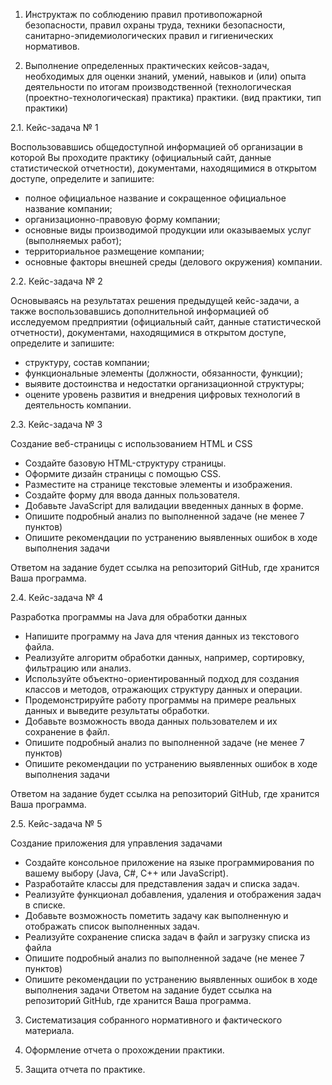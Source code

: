 1.	Инструктаж по соблюдению правил противопожарной безопасности, правил охраны труда, техники безопасности, санитарно-эпидемиологических правил и гигиенических нормативов.

2.	Выполнение определенных практических кейсов-задач, необходимых для оценки знаний, умений, навыков и (или) опыта деятельности по итогам производственной (технологическая (проектно-технологическая) практика) практики.
(вид практики, тип практики) 

2.1.	Кейс-задача № 1

Воспользовавшись общедоступной информацией об организации в которой Вы проходите практику (официальный сайт, данные статистической отчетности), документами, находящимися в открытом доступе, определите и запишите:
- полное официальное название и сокращенное официальное название компании;
- организационно-правовую форму компании;
- основные виды производимой продукции или оказываемых услуг (выполняемых работ);
- территориальное размещение компании;
- основные факторы внешней среды (делового окружения) компании.

2.2.	Кейс-задача № 2

Основываясь на результатах решения предыдущей кейс-задачи, а также воспользовавшись дополнительной информацией об исследуемом предприятии (официальный сайт, данные статистической отчетности), документами, находящимися в открытом доступе, определите и запишите:

- структуру, состав компании;
- функциональные элементы (должности, обязанности, функции);
- выявите достоинства и недостатки организационной структуры;
- оцените уровень развития и внедрения цифровых технологий в деятельность компании.

2.3.	Кейс-задача № 3

Создание веб-страницы с использованием HTML и CSS

- Создайте базовую HTML-структуру страницы.
- Оформите дизайн страницы с помощью CSS.
- Разместите на странице текстовые элементы и изображения.
- Создайте форму для ввода данных пользователя.
- Добавьте JavaScript для валидации введенных данных в форме.
- Опишите подробный анализ по выполненной задаче (не менее 7 пунктов)
- Опишите рекомендации по устранению выявленных ошибок в ходе выполнения задачи

Ответом на задание будет ссылка на репозиторий GitHub, где хранится Ваша программа.

2.4.	Кейс-задача № 4

Разработка программы на Java для обработки данных

- Напишите программу на Java для чтения данных из текстового файла.
- Реализуйте алгоритм обработки данных, например, сортировку, фильтрацию или анализ.
- Используйте объектно-ориентированный подход для создания классов и методов, отражающих структуру данных и операции.
- Продемонстрируйте работу программы на примере реальных данных и выведите результаты обработки.
- Добавьте возможность ввода данных пользователем и их сохранение в файл.
- Опишите подробный анализ по выполненной задаче (не менее 7 пунктов)
- Опишите рекомендации по устранению выявленных ошибок в ходе выполнения задачи

Ответом на задание будет ссылка на репозиторий GitHub, где хранится Ваша программа.

2.5.	Кейс-задача № 5

Создание приложения для управления задачами

- Создайте консольное приложение на языке программирования по вашему выбору (Java, C#, C++ или JavaScript).
- Разработайте классы для представления задач и списка задач.
- Реализуйте функционал добавления, удаления и отображения задач в списке.
- Добавьте возможность пометить задачу как выполненную и отображать список выполненных задач.
- Реализуйте сохранение списка задач в файл и загрузку списка из файла
- Опишите подробный анализ по выполненной задаче (не менее 7 пунктов)
- Опишите рекомендации по устранению выявленных ошибок в ходе выполнения задачи
Ответом на задание будет ссылка на репозиторий GitHub, где хранится Ваша программа.

3.	Систематизация собранного нормативного и фактического материала.
   
5.	Оформление отчета о прохождении практики.
   
7.	Защита отчета по практике.
